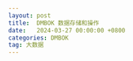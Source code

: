 ```yaml
---
layout: post
title:  DMBOK 数据存储和操作
date:   2024-03-27 00:00:00 +0800
categories: DMBOK
tag: 大数据
---
```


